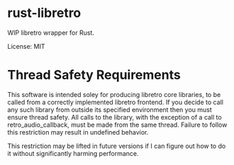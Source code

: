 rust-libretro
=============

WIP libretro wrapper for Rust.

License: MIT

Thread Safety Requirements
==========================
This software is intended soley for producing libretro core libraries, to be
called from a correctly implemented libretro frontend. If you decide to call
any such library from outside its specified environment then you must ensure
thread safety. All calls to the library, with the exception of a call to
retro_audio_callback, must be made from the same thread. Failure to follow this
restriction may result in undefined behavior.

This restriction may be lifted in future versions if I can figure out how to
do it without significantly harming performance.
